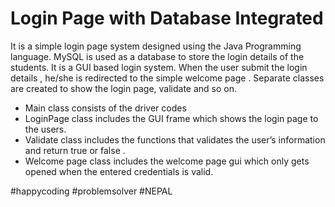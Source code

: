 # Login Page with Database Integrated
It is a simple login page  system designed using the Java Programming language. MySQL is used as a database to store the login details of the students.  It is a GUI based login system.  When the user submit the login details , he/she is redirected to the simple welcome page .
Separate classes are created to show the login page,  validate and so on. 
-	Main class consists of the driver codes
-	LoginPage class includes the GUI frame which shows the login page to the users.
-	Validate class includes the functions that validates the user’s information and return true or false .
-	Welcome page class includes the welcome page gui which only gets opened when the entered credentials is valid.

#happycoding #problemsolver #NEPAL
